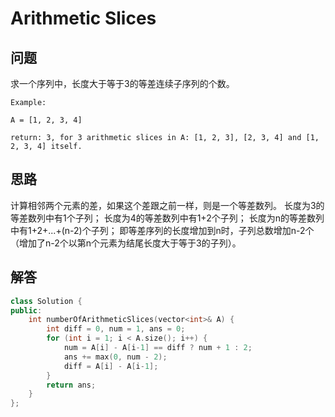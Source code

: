 # Arithmetic Slices

## 问题

求一个序列中，长度大于等于3的等差连续子序列的个数。

```
Example:

A = [1, 2, 3, 4]

return: 3, for 3 arithmetic slices in A: [1, 2, 3], [2, 3, 4] and [1, 2, 3, 4] itself.
```

## 思路

计算相邻两个元素的差，如果这个差跟之前一样，则是一个等差数列。
长度为3的等差数列中有1个子列；
长度为4的等差数列中有1+2个子列；
长度为n的等差数列中有1+2+...+(n-2)个子列；
即等差序列的长度增加到n时，子列总数增加n-2个（增加了n-2个以第n个元素为结尾长度大于等于3的子列）。

## 解答

```cpp
class Solution {
public:
    int numberOfArithmeticSlices(vector<int>& A) {
        int diff = 0, num = 1, ans = 0;
        for (int i = 1; i < A.size(); i++) {
            num = A[i] - A[i-1] == diff ? num + 1 : 2;
            ans += max(0, num - 2);
            diff = A[i] - A[i-1];
        }
        return ans;
    }
};
```
